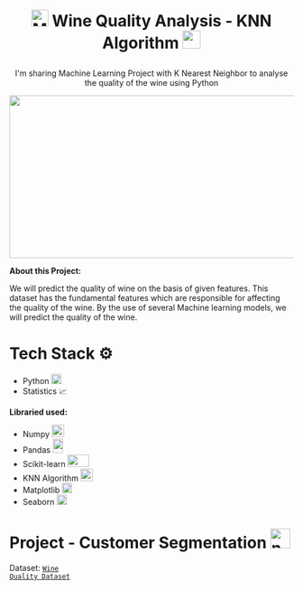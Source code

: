# <p align="center"><img src="https://upload.wikimedia.org/wikipedia/commons/d/d5/Hey_Machine_Learning_Logo.png" alt="ML" width="30" height="30"/> Wine Quality Analysis - KNN Algorithm <img src="https://github.com/Azhar23S/iPhone_Purchase_Analytics-KNN_Algorithm/blob/main/KNN%20logo.png" width="32" height="32"/></p>

<p align="center">I'm sharing Machine Learning Project with K Nearest Neighbor to analyse the quality of the wine using Python</p>

<p align="center"><img src="https://labelyourdata.com/img/article-illustrations/ml_essential_tool.jpg" width="512" height="288"/></p>

<b>About this Project:</b>

We will predict the quality of wine on the basis of given features. This dataset has the fundamental features which are responsible for affecting the quality of the wine. By the use of several Machine learning models, we will predict the quality of the wine.

# Tech Stack ⚙️

 - Python <img src="https://upload.wikimedia.org/wikipedia/commons/thumb/c/c3/Python-logo-notext.svg/2048px-Python-logo-notext.svg.png" alt="Python" width="18" height="18"/>
 - Statistics 📈
 
 <b>Libraried used:</b>
  - Numpy <img src="https://codebykelvin.com/learning/python/data-science/numpy-series/cover-numpy.png" alt="numpy" width="22" height="22"/>
  - Pandas <img src="https://upload.wikimedia.org/wikipedia/commons/thumb/2/22/Pandas_mark.svg/1200px-Pandas_mark.svg.png" alt="pandas" width="18" height="25"/>
  - Scikit-learn <img src="https://upload.wikimedia.org/wikipedia/commons/thumb/0/05/Scikit_learn_logo_small.svg/1024px-Scikit_learn_logo_small.svg.png" width="38" height="22"/>
  - KNN Algorithm <img src="https://github.com/Azhar23S/iPhone_Purchase_Analytics-KNN_Algorithm/blob/main/KNN%20logo.png" width="22" height="22"/>
  - Matplotlib <img src="https://upload.wikimedia.org/wikipedia/commons/thumb/0/01/Created_with_Matplotlib-logo.svg/1024px-Created_with_Matplotlib-logo.svg.png" width="18" height="18"/>
  - Seaborn <img src="https://seaborn.pydata.org/_images/logo-mark-lightbg.svg" width="18" height="18"/>

# Project - Customer Segmentation <img src="https://cdn-icons-png.flaticon.com/512/138/138339.png" alt="numpy" width="35" height="35"/>

Dataset: <code>[Wine Quality Dataset](https://github.com/Azhar23S/Wine_Quality_Analysis-KNN_Algorithm/blob/main/winequality-red.csv)</code>
